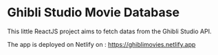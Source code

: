 # Ghibli Studio Movie Database

This little ReactJS project aims to fetch datas from the Ghibli Studio API.

The app is deployed on Netlify on : https://ghiblimovies.netlify.app





